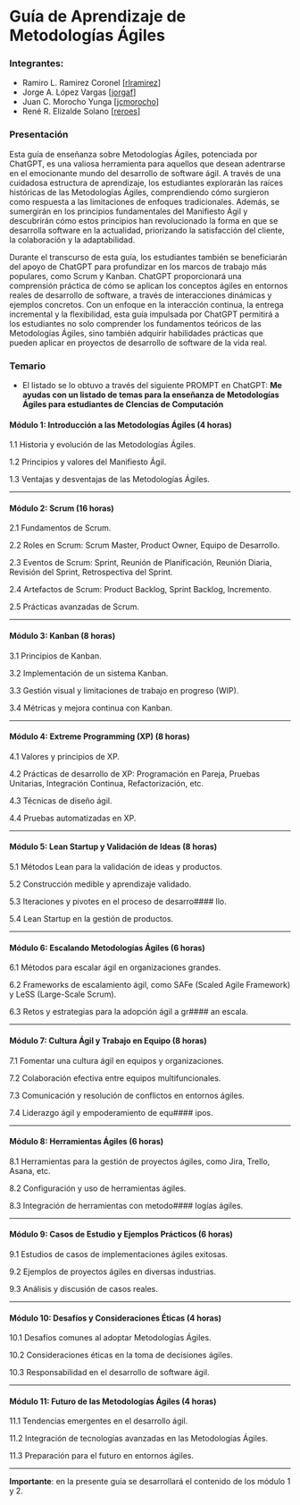 # Guía de Aprendizaje de Metodologías Ágiles

### Integrantes:

* Ramiro L. Ramirez Coronel [<a href="https://twitter.com/rlramirez" target="_blank">rlramirez</a>]
* Jorge A. López Vargas [<a href="https://twitter.com/jorgaf" target="_blank">jorgaf</a>]
* Juan C. Morocho Yunga [<a href="https://twitter.com/jcmorocho" target="_blank">jcmorocho</a>]
* René R. Elizalde Solano [<a href="https://twitter.com/reroes" target="_blank">reroes</a>]

### Presentación

Esta guía de enseñanza sobre Metodologías Ágiles, potenciada por ChatGPT, es una valiosa herramienta para aquellos que desean adentrarse en el emocionante mundo del desarrollo de software ágil. A través de una cuidadosa estructura de aprendizaje, los estudiantes explorarán las raíces históricas de las Metodologías Ágiles, comprendiendo cómo surgieron como respuesta a las limitaciones de enfoques tradicionales. Además, se sumergirán en los principios fundamentales del Manifiesto Ágil y descubrirán cómo estos principios han revolucionado la forma en que se desarrolla software en la actualidad, priorizando la satisfacción del cliente, la colaboración y la adaptabilidad.

Durante el transcurso de esta guía, los estudiantes también se beneficiarán del apoyo de ChatGPT para profundizar en los marcos de trabajo más populares, como Scrum y Kanban. ChatGPT proporcionará una comprensión práctica de cómo se aplican los conceptos ágiles en entornos reales de desarrollo de software, a través de interacciones dinámicas y ejemplos concretos. Con un enfoque en la interacción continua, la entrega incremental y la flexibilidad, esta guía impulsada por ChatGPT permitirá a los estudiantes no solo comprender los fundamentos teóricos de las Metodologías Ágiles, sino también adquirir habilidades prácticas que pueden aplicar en proyectos de desarrollo de software de la vida real.

### Temario

* El listado se lo obtuvo a través del siguiente PROMPT en ChatGPT: **Me ayudas con un listado de temas para la enseñanza de Metodologías Ágiles para estudiantes de CIencias de Computación**

#### Módulo 1: Introducción a las Metodologías Ágiles (4 horas)

1.1 Historia y evolución de las Metodologías Ágiles.

1.2 Principios y valores del Manifiesto Ágil.

1.3 Ventajas y desventajas de las Metodologías Ágiles.

<hr>

#### Módulo 2: Scrum (16 horas)

2.1 Fundamentos de Scrum.

2.2 Roles en Scrum: Scrum Master, Product Owner, Equipo de Desarrollo.

2.3 Eventos de Scrum: Sprint, Reunión de Planificación, Reunión Diaria, Revisión del Sprint, Retrospectiva del Sprint.

2.4 Artefactos de Scrum: Product Backlog, Sprint Backlog, Incremento.

2.5 Prácticas avanzadas de Scrum.

<hr>

#### Módulo 3: Kanban (8 horas)

3.1 Principios de Kanban.

3.2 Implementación de un sistema Kanban.

3.3 Gestión visual y limitaciones de trabajo en progreso (WIP).

3.4 Métricas y mejora continua con Kanban.

<hr>

#### Módulo 4: Extreme Programming (XP) (8 horas)

4.1 Valores y principios de XP.

4.2 Prácticas de desarrollo de XP: Programación en Pareja, Pruebas Unitarias, Integración Continua, Refactorización, etc.

4.3 Técnicas de diseño ágil.

4.4 Pruebas automatizadas en XP.

<hr>

#### Módulo 5: Lean Startup y Validación de Ideas (8 horas)

5.1 Métodos Lean para la validación de ideas y productos.

5.2 Construcción medible y aprendizaje validado.

5.3 Iteraciones y pivotes en el proceso de desarro#### llo.

5.4 Lean Startup en la gestión de productos.

<hr>

#### Módulo 6: Escalando Metodologías Ágiles (6 horas)

6.1 Métodos para escalar ágil en organizaciones grandes.

6.2 Frameworks de escalamiento ágil, como SAFe (Scaled Agile Framework) y LeSS (Large-Scale Scrum).

6.3 Retos y estrategias para la adopción ágil a gr#### an escala.

<hr>

#### Módulo 7: Cultura Ágil y Trabajo en Equipo (8 horas)

7.1 Fomentar una cultura ágil en equipos y organizaciones.

7.2 Colaboración efectiva entre equipos multifuncionales.

7.3 Comunicación y resolución de conflictos en entornos ágiles.

7.4 Liderazgo ágil y empoderamiento de equ#### ipos.

<hr>

#### Módulo 8: Herramientas Ágiles (6 horas)

8.1 Herramientas para la gestión de proyectos ágiles, como Jira, Trello, Asana, etc.

8.2 Configuración y uso de herramientas ágiles.

8.3 Integración de herramientas con metodo#### logías ágiles.

<hr>

#### Módulo 9: Casos de Estudio y Ejemplos Prácticos (6 horas)

9.1 Estudios de casos de implementaciones ágiles exitosas.

9.2 Ejemplos de proyectos ágiles en diversas industrias.

9.3 Análisis y discusión de casos reales.

<hr>

#### Módulo 10: Desafíos y Consideraciones Éticas (4 horas)

10.1 Desafíos comunes al adoptar Metodologías Ágiles.

10.2 Consideraciones éticas en la toma de decisiones ágiles.

10.3 Responsabilidad en el desarrollo de software ágil.

<hr>

#### Módulo 11: Futuro de las Metodologías Ágiles (4 horas)

11.1 Tendencias emergentes en el desarrollo ágil.

11.2 Integración de tecnologías avanzadas en las Metodologías Ágiles.

11.3 Preparación para el futuro en entornos ágiles.

<hr>

**Importante**: en la presente guía se desarrollará el contenido de los módulo 1 y 2.

```{tableofcontents}
```
